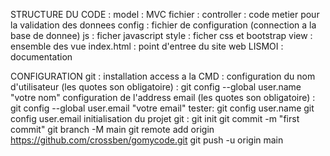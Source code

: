 STRUCTURE DU CODE :
    model : MVC
    fichier : 
        controller : code metier pour la validation des donnees
        config : fichier de configuration (connection a la base de donnee)
        js : ficher javascript
        style : ficher css et bootstrap
        view : ensemble des vue 
        index.html : point d'entree du site web
        LISMOI : documentation

CONFIGURATION 
    git : 
        installation
        access a la CMD : 
            configuration du nom d'utilisateur (les quotes son obligatoire) : git config --global user.name "votre nom"
            configuration de l'address email (les quotes son obligatoire) : git config --global user.email "votre email"
            tester: 
                git config user.name
                git config user.email
        initialisation du projet git :
            git init 
            git commit -m "first commit"
            git branch -M main
            git remote add origin https://github.com/crossben/gomycode.git
            git push -u origin main